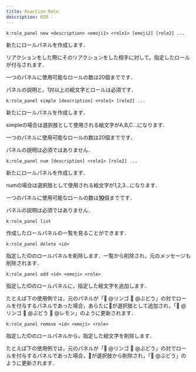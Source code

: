 ```yaml
---
title: Reaction Role
description: 020 -
---
```


<command 
  name="role_panel new"
  :aliases="['rp new']"
  :roles="[{name: 'Role管理権限', color: 'cyan darken-1'}]"
  :usages="['k:rp new 好きな果物は？ 🍎 @リンゴ 🍇 @ぶどう', 'k:rp new どっちが好き？ 🍄 @きのこ 🎋 @たけのこ']">
<div>

  `k:role_panel new <description> <emoji1> <role1> [emoji2] [role2] ...`


新たにロールパネルを作成します．

リアクションをした際にそのリアクションをした相手に対して，指定したロールが付与されます．

一つのパネルに使用可能なロールの数は20個までです．

パネルの説明と，1対以上の絵文字とロールは必須です．

</div>

</command>

<command 
  name="role_panel simple"
  :aliases="['rp simple']"
  :roles="[{name: 'Role管理権限', color: 'cyan darken-1'}]"
  :usages="['k:rp simple 好きな果物は？ @リンゴ @ぶどう', 'k:rp simple @きのこ @たけのこ']">
<div>

  `k:role_panel simple [description] <role1> [role2] ...`


新たにロールパネルを作成します．

simpleの場合は選択肢として使用される絵文字がA,B,C...になります．

一つのパネルに使用可能なロールの数は20個までです．

パネルの説明は必須ではありません．

</div>

</command>

<command 
  name="role_panel num"
  :aliases="['rp num']"
  :roles="[{name: 'Role管理権限', color: 'cyan darken-1'}]"
  :usages="['k:rp num 好きな果物は？ @リンゴ @ぶどう', 'k:rp num @きのこ @たけのこ']">
<div>

  `k:role_panel num [description] <role1> [role2] ...`


新たにロールパネルを作成します．

numの場合は選択肢として使用される絵文字が1,2,3...になります．

一つのパネルに使用可能なロールの数は<u>**10**</u>個までです．

パネルの説明は必須ではありません．

</div>

</command>

<command 
  name="role_panel list"
  :aliases="['rp list']"
  :roles="[{name: 'Role管理権限', color: 'cyan darken-1'}]"
  :usages="['k:rp list']">
<div>

  `k:role_panel list`


作成したロールパネルの一覧を見ることができます．

</div>

</command>


<command 
  name="role_panel delete"
  :aliases="['rp delete']"
  :roles="[{name: 'Role管理権限', color: 'cyan darken-1'}]"
  :usages="['k:rp delete 3af86eab']">
<div>

  `k:role_panel delete <id>`


指定したIDのロールパネルを削除します．一覧から削除され，元のメッセージも削除されます．

</div>

</command>

<command 
  name="role_panel add"
  :aliases="['rp add']"
  :roles="[{name: 'Role管理権限', color: 'cyan darken-1'}]"
  :usages="['k:rp add 3af86eab 🍋 @レモン']">
<div>

  `k:role_panel add <id> <emoji> <role>`


指定したIDのロールパネルに，指定した絵文字を追加します．

たとえば下の使用例では，元のパネルが「🍎 @リンゴ 🍇 @ぶどう」の対でロールを付与するパネルであった場合，あらたに🍋が選択肢として追加され，「🍎 @リンゴ 🍇 @ぶどう 🍋 @レモン」のように更新されます．

</div>

</command>


<command 
  name="role_panel remove"
  :aliases="['rp remove']"
  :roles="[{name: 'Role管理権限', color: 'cyan darken-1'}]"
  :usages="['k:rp remove 3af86eab 🍎']">
<div>

  `k:role_panel remove <id> <emoji> <role>`


指定したIDのロールパネルから，指定した絵文字を削除します．

たとえば下の使用例では，元のパネルが「🍎 @リンゴ 🍇 @ぶどう」の対でロールを付与するパネルであった場合，🍎が選択肢から削除され，「🍇 @ぶどう」のように更新されます．

</div>

</command>
